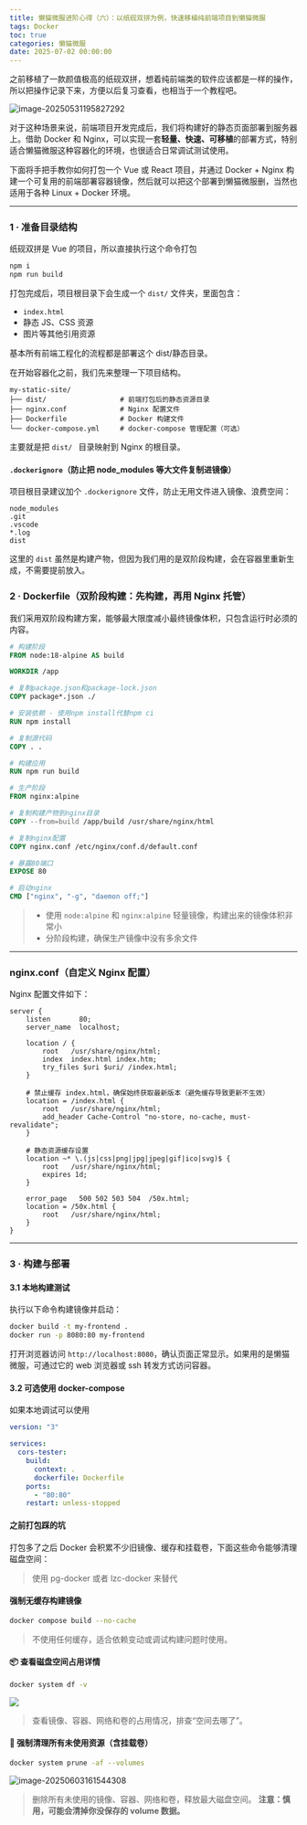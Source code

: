 ```yaml
---
title: 懒猫微服进阶心得（六）：以纸砚双拼为例，快速移植纯前端项目到懒猫微服
tags: Docker
toc: true
categories: 懒猫微服
date: 2025-07-02 00:00:00
---
```


之前移植了一款颜值极高的纸砚双拼，想着纯前端类的软件应该都是一样的操作，所以把操作记录下来，方便以后复习查看，也相当于一个教程吧。

![image-20250531195827292](https://raw.githubusercontent.com/cloudsmithy/picgo-imh/master/image-20250531195827292.png)

对于这种场景来说，前端项目开发完成后，我们将构建好的静态页面部署到服务器上。借助 Docker 和 Nginx，可以实现一套**轻量、快速、可移植**的部署方式，特别适合懒猫微服这种容器化的环境，也很适合日常调试测试使用。

下面将手把手教你如何打包一个 Vue 或 React 项目，并通过 Docker + Nginx 构建一个可复用的前端部署容器镜像，然后就可以把这个部署到懒猫微服删，当然也适用于各种 Linux + Docker 环境。

---

### 1 · 准备目录结构

纸砚双拼是 Vue 的项目，所以直接执行这个命令打包

```bash
npm i
npm run build
```

打包完成后，项目根目录下会生成一个 `dist/` 文件夹，里面包含：

- `index.html`
- 静态 JS、CSS 资源
- 图片等其他引用资源

基本所有前端工程化的流程都是部署这个 dist/静态目录。

<!-- more -->

在开始容器化之前，我们先来整理一下项目结构。

```
my-static-site/
├── dist/                  # 前端打包后的静态资源目录
├── nginx.conf             # Nginx 配置文件
├── Dockerfile             # Docker 构建文件
└── docker-compose.yml     # docker-compose 管理配置（可选）
```

主要就是把 `dist/ ` 目录映射到 Nginx 的根目录。

#### `.dockerignore`（防止把 node_modules 等大文件复制进镜像）

项目根目录建议加个 `.dockerignore` 文件，防止无用文件进入镜像、浪费空间：

```
node_modules
.git
.vscode
*.log
dist
```

这里的 `dist` 虽然是构建产物，但因为我们用的是双阶段构建，会在容器里重新生成，不需要提前放入。

### 2 · Dockerfile（双阶段构建：先构建，再用 Nginx 托管）

我们采用双阶段构建方案，能够最大限度减小最终镜像体积，只包含运行时必须的内容。

```dockerfile
# 构建阶段
FROM node:18-alpine AS build

WORKDIR /app

# 复制package.json和package-lock.json
COPY package*.json ./

# 安装依赖 - 使用npm install代替npm ci
RUN npm install

# 复制源代码
COPY . .

# 构建应用
RUN npm run build

# 生产阶段
FROM nginx:alpine

# 复制构建产物到nginx目录
COPY --from=build /app/build /usr/share/nginx/html

# 复制nginx配置
COPY nginx.conf /etc/nginx/conf.d/default.conf

# 暴露80端口
EXPOSE 80

# 启动nginx
CMD ["nginx", "-g", "daemon off;"]
```

> - 使用 `node:alpine` 和 `nginx:alpine` 轻量镜像，构建出来的镜像体积非常小
> - 分阶段构建，确保生产镜像中没有多余文件

---

### nginx.conf（自定义 Nginx 配置）

Nginx 配置文件如下：

```nginx
server {
    listen       80;
    server_name  localhost;

    location / {
        root   /usr/share/nginx/html;
        index  index.html index.htm;
        try_files $uri $uri/ /index.html;
    }

    # 禁止缓存 index.html，确保始终获取最新版本（避免缓存导致更新不生效）
    location = /index.html {
        root   /usr/share/nginx/html;
        add_header Cache-Control "no-store, no-cache, must-revalidate";
    }

    # 静态资源缓存设置
    location ~* \.(js|css|png|jpg|jpeg|gif|ico|svg)$ {
        root   /usr/share/nginx/html;
        expires 1d;
    }

    error_page   500 502 503 504  /50x.html;
    location = /50x.html {
        root   /usr/share/nginx/html;
    }
}
```

---

### 3 · 构建与部署

#### 3.1 本地构建测试

执行以下命令构建镜像并启动：

```bash
docker build -t my-frontend .
docker run -p 8080:80 my-frontend
```

打开浏览器访问 `http://localhost:8080`，确认页面正常显示。如果用的是懒猫微服，可通过它的 web 浏览器或 ssh 转发方式访问容器。

#### 3.2 可选使用 docker-compose

如果本地调试可以使用

```yaml
version: "3"

services:
  cors-tester:
    build:
      context: .
      dockerfile: Dockerfile
    ports:
      - "80:80"
    restart: unless-stopped
```

#### 之前打包踩的坑

打包多了之后 Docker 会积累不少旧镜像、缓存和挂载卷，下面这些命令能够清理磁盘空间：

> 使用 pg-docker 或者 lzc-docker 来替代

#### 强制无缓存构建镜像

```bash
docker compose build --no-cache
```

> 不使用任何缓存，适合依赖变动或调试构建问题时使用。

#### 📦 查看磁盘空间占用详情

```bash
docker system df -v
```

![](https://raw.githubusercontent.com/cloudsmithy/picgo-imh/master/image-20250603161544308.png)

> 查看镜像、容器、网络和卷的占用情况，排查“空间去哪了”。

#### 🧹 强制清理所有未使用资源（含挂载卷）

```bash
docker system prune -af --volumes
```

![image-20250603161544308](https://raw.githubusercontent.com/cloudsmithy/picgo-imh/master/image-20250603161544308.png)

> 删除所有未使用的镜像、容器、网络和卷，释放最大磁盘空间。
> **注意：慎用，可能会清掉你没保存的 volume 数据。**
